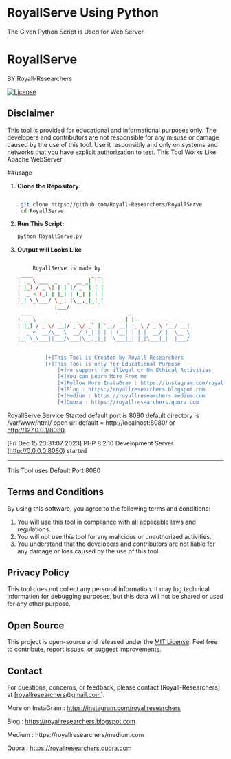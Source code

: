 # RoyallServe Using Python
The Given Python Script is Used for Web Server

# RoyallServe
BY Royall-Researchers

[![License](https://img.shields.io/badge/License-MIT-blue.svg)](LICENSE)

## Disclaimer

This tool is provided for educational and informational purposes only. The developers and contributors are not responsible for any misuse or damage caused by the use of this tool. Use it responsibly and only on systems and networks that you have explicit authorization to test.
This Tool Works Like Apache WebServer

##usage

1. **Clone the Repository:**

   ```bash
   
    git clone https://github.com/Royall-Researchers/RoyallServe
    cd RoyallServe

2. **Run This Script:**

   ```bash
   python RoyallServe.py

3. **Output will Looks Like**

   ```bash

        RoyallServe is made by
    ____                   _ _ 
   |  _ \ ___  _   _  __ _| | |
   | |_) / _ \| | | |/ _` | | |
   |  _ < (_) | |_| | (_| | | |  
   |_| \_\___/ \__, |\__,_|_|_|
               |___/           
    ____                               _                   
   |  _ \ ___  ___  ___  __ _ _ __ ___| |__   ___ _ __ ___  
   | |_) / _ \/ __|/ _ \/ _` | '__/ __| '_ \ / _ \ '__/ __|
   |  _ <  __/\__ \  __/ (_| | | | (__| | | |  __/ |  \__ \ 
   |_| \_\___||___/\___|\__,_|_|  \___|_| |_|\___|_|  |___/
 

        	[+]This Tool is Created by Royall Researchers 
	        [+]This Tool is only for Educational Purpose 
                [+]no support for illegal or Un Ethical Activities 
                [+]You can Learn More From me 
                [+]Follow More InstaGram : https://instagram.com/royallresearchers 
                [+]Blog : https://royallresearchers.blogspot.com 
                [+]Medium : https://royallresearchers.medium.com
                [+]Quora : https://royallresearchers.quora.com 

RoyallServe Service Started
default port is 8080
default directory is /var/www/html/
open url default = http://localhost:8080/ or http://127.0.0.1/8080
                 

[Fri Dec 15 23:31:07 2023] PHP 8.2.10 Development Server (http://0.0.0.0:8080) started

---------------------------------------------------------------------------------------------------------------------------
This Tool uses Default Port 8080

## Terms and Conditions

By using this software, you agree to the following terms and conditions:

1. You will use this tool in compliance with all applicable laws and regulations.
2. You will not use this tool for any malicious or unauthorized activities.
3. You understand that the developers and contributors are not liable for any damage or loss caused by the use of this tool.

## Privacy Policy

This tool does not collect any personal information. It may log technical information for debugging purposes, but this data will not be shared or used for any other purpose.

## Open Source

This project is open-source and released under the [MIT License](LICENSE). Feel free to contribute, report issues, or suggest improvements.

## Contact

For questions, concerns, or feedback, please contact [Royall-Researchers] at [royallresearchers@gmail.com].


More on InstaGram : https://instagram.com/royallresearchers

Blog : https://royallresearchers.blogspot.com

Medium : https://royallresearchers/medium.com

Quora : https://royallresearchers.quora.com

